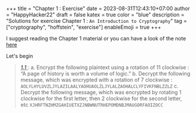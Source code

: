 +++
title = "Chapter 1 : Exercise"
date = 2023-08-31T12:43:10+07:00
author = "HappyHacker22"
draft = false
katex = true
color = "blue"
description = "Solutions for exercise Chapter 1 : `An Introduction to Cryptography`"
tag = ["cryptography", "hoffstein", "exercise"]
enableEmoji = true
+++

I suggest reading the Chapter 1 material or you can have a look of the note [here](./../note/)

Let's begin

> <ins> ***1.1*** </ins> : 
>   a. Encrypt the following plaintext using a rotation of 11 clockwise :
> <span> “A page of history is worth a volume of logic.” </span>
>   b. Decrypt the following message, which was encrypted with a rotation of 7 clockwise :
> <span> `AOLYLHYLUVZLJYLAZILAALYAOHUAOLZLJYLALZAOHALCLYFIVKFNBLZZLZ` </span>
>   c. Decrypt the following message, which was encrypted by rotating 1 clockwise for the first letter, then 2 clockwise for the second letter, etc
> <span> `XJHRFTNZHMZGAHIUETXZJNBWNUTRHEPOMDNBJMAUGORFAOIZOCC` </span>  



